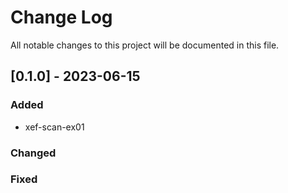 # Change Log
All notable changes to this project will be documented in this file.


## [0.1.0] - 2023-06-15

### Added

- xef-scan-ex01


### Changed


### Fixed
